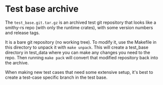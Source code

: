 Test base archive
=================

The `test_base.git.tar.gz` is an archived test git repository that looks like a
smithy-rs repo (with only the runtime crates), with some version numbers and
release tags.

It is a bare git repository (no working tree). To modify it, use the Makefile in
this directory to unpack it with `make unpack`. This will create a test_base directory
in test_data where you can make any changes you need to the repo. Then running
`make pack` will convert that modified repository back into the archive.

When making new test cases that need some extensive setup, it's best to create
a test-case specific branch in the test base.
